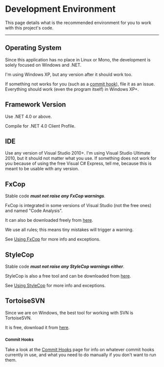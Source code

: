 # Development Environment #

This page details what is the recommended environment for you to work with this project's code.




---


## Operating System ##

Since this application has no place in Linux or Mono, the development is solely focused on Windows and .NET.

I'm using Windows XP, but any version after it should work too.

If something not works for you (such as a [commit hook](CommitHooks.md)), file it as an issue. Everything should work (even the program itself) in Windows XP+.

## Framework Version ##

Use .NET 4.0 or above.

Compile for .NET 4.0 Client Profile.

## IDE ##

Use any version of Visual Studio 2010+. I'm using Visual Studio Ultimate 2010, but it should not matter what you use. If something does not work for you because of using the free Visual C# Express, tell me, because this is meant to be usable with any version.

## FxCop ##

Stable code _**must not raise any FxCop warnings**_.

FxCop is integrated in some versions of Visual Studio (not the free ones) and named "Code Analysis".

It can also be downloaded freely from [here](http://www.microsoft.com/download/en/details.aspx?id=6544).

We use all rules; this means tiny mistakes will trigger a warning.

See [Using FxCop](UsingFxCop.md) for more info and exceptions.

## StyleCop ##

Stable code _**must not raise any StyleCop warnings either**_.

StyleCop is also a free tool and can be downloaded from [here](http://stylecop.codeplex.com/releases).

See [Using StyleCop](UsingStyleCop.md) for more info and exceptions.

## TortoiseSVN ##

Since we are on Windows, the best tool for working with SVN is TortoiseSVN.

It is free, download it from [here](http://tortoisesvn.net/downloads.html).

### <font size='2'>Commit Hooks</font> ###

Take a look at the [Commit Hooks](CommitHooks.md) page for info on whatever commit hooks currently in use, and what you need to do manually if you don't want to run them.